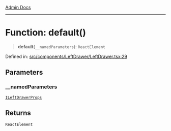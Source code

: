 [Admin Docs](/)

***

# Function: default()

> **default**(`__namedParameters`): `ReactElement`

Defined in: [src/components/LeftDrawer/LeftDrawer.tsx:29](https://github.com/PalisadoesFoundation/talawa-admin/blob/main/src/components/LeftDrawer/LeftDrawer.tsx#L29)

## Parameters

### \_\_namedParameters

[`ILeftDrawerProps`](../interfaces/ILeftDrawerProps.md)

## Returns

`ReactElement`
